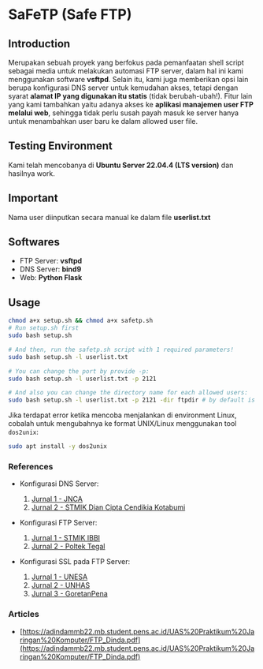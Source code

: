 # SaFeTP (Safe FTP)

## Introduction

Merupakan sebuah proyek yang berfokus pada pemanfaatan shell script sebagai media untuk melakukan automasi FTP server, dalam hal ini kami menggunakan software **vsftpd**. Selain itu, kami juga memberikan opsi lain berupa konfigurasi DNS server untuk kemudahan akses, tetapi dengan syarat **alamat IP yang digunakan itu statis** (tidak berubah-ubah!). Fitur lain yang kami tambahkan yaitu adanya akses ke **aplikasi manajemen user FTP melalui web**, sehingga tidak perlu susah payah masuk ke server hanya untuk menambahkan user baru ke dalam allowed user file.

## Testing Environment

Kami telah mencobanya di **Ubuntu Server 22.04.4 (LTS version)** dan hasilnya work.


## Important

Nama user diinputkan secara manual ke dalam file **userlist.txt**

## Softwares

- FTP Server: **vsftpd**
- DNS Server: **bind9**
- Web: **Python Flask**

## Usage

```bash
chmod a+x setup.sh && chmod a+x safetp.sh
# Run setup.sh first
sudo bash setup.sh

# And then, run the safetp.sh script with 1 required parameters!
sudo bash setup.sh -l userlist.txt

# You can change the port by provide -p:
sudo bash setup.sh -l userlist.txt -p 2121

# And also you can change the directory name for each allowed users:
sudo bash setup.sh -l userlist.txt -p 2121 -dir ftpdir # by default is "$HOME/ftp"
```

Jika terdapat error ketika mencoba menjalankan di environment Linux, cobalah untuk mengubahnya ke format UNIX/Linux menggunakan tool `dos2unix`:

```sh
sudo apt install -y dos2unix
```

### References

- Konfigurasi DNS Server:
  1. [Jurnal 1 - JNCA](https://jurnal.netplg.com/index.php/jnca/article/view/61/37)
  2. [Jurnal 2 - STMIK Dian Cipta Cendikia Kotabumi](https://www.dcckotabumi.ac.id/ojs/index.php/jik/article/view/236/169)

- Konfigurasi FTP Server:
  1. [Jurnal 1 - STMIK IBBI](https://ijcoreit.org/index.php/coreit/article/view/300)
  2. [Jurnal 2 - Poltek Tegal](https://perpustakaan.poltektegal.ac.id/index.php/index.php?p=fstream-pdf&fid=18923&bid=12369)

- Konfigurasi SSL pada FTP Server:
  1. [Jurnal 1 - UNESA](https://ejournal.unesa.ac.id/index.php/jinacs/article/view/60908/46839)
  2. [Jurnal 2 - UNHAS](https://journal.unhas.ac.id/index.php/juteks/article/view/5150/3325)
  3. [Jurnal 3 - GoretanPena](https://jurnal.goretanpena.com/index.php/JSSR/article/view/471/411)

### Articles

- [https://adindammb22.mb.student.pens.ac.id/UAS%20Praktikum%20Jaringan%20Komputer/FTP_Dinda.pdf](https://adindammb22.mb.student.pens.ac.id/UAS%20Praktikum%20Jaringan%20Komputer/FTP_Dinda.pdf)

